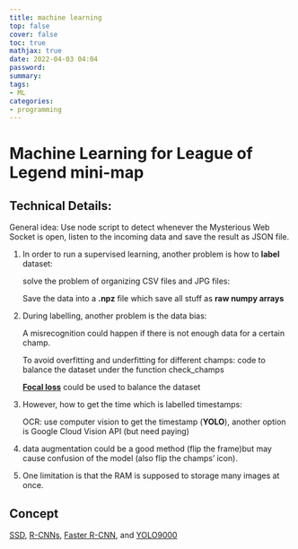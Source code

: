 ```yaml
---
title: machine learning
top: false
cover: false
toc: true
mathjax: true
date: 2022-04-03 04:04
password:
summary:
tags:
- ML
categories:
- programming
---
```


# Machine Learning for League of Legend mini-map

## Technical Details:

General idea: Use node script to detect whenever the Mysterious Web Socket is open, listen to the incoming data and save the result as JSON file.

1. In order to run a supervised learning, another problem is how to **label** dataset:

   solve the problem of organizing CSV files and JPG files:

   Save the data into a **.npz** file which save all stuff as **raw numpy arrays**

2. During labelling, another problem is the data bias:

   A misrecognition could happen if there is not enough data for a certain champ.

   To avoid overfitting and underfitting for different champs: code to balance the dataset under the function check_champs

   [**Focal loss**](https://arxiv.org/abs/1708.02002) could be used to balance the dataset

3. However, how to get the time which is labelled timestamps:

   OCR: use computer vision to get the timestamp (**YOLO**), another option is Google Cloud Vision API (but need paying)

4. data augmentation could be a good method (flip the frame)but may cause confusion of the model (also flip the champs’ icon).

5. One limitation is that the RAM is supposed to storage many images at once.

## Concept

[SSD](https://arxiv.org/abs/1512.02325), [R-CNNs](https://github.com/rbgirshick/rcnn), [Faster R-CNN](https://arxiv.org/abs/1506.01497), and [YOLO9000](https://pjreddie.com/media/files/papers/YOLO9000.pdf)